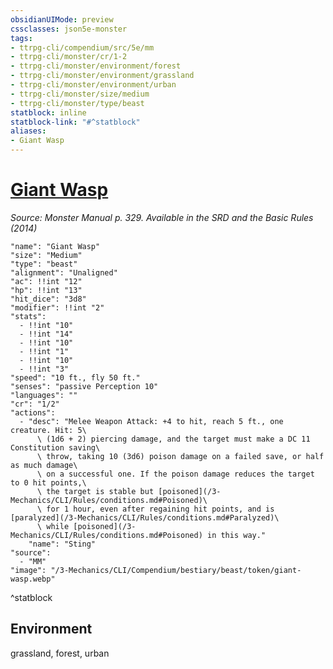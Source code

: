 ```yaml
---
obsidianUIMode: preview
cssclasses: json5e-monster
tags:
- ttrpg-cli/compendium/src/5e/mm
- ttrpg-cli/monster/cr/1-2
- ttrpg-cli/monster/environment/forest
- ttrpg-cli/monster/environment/grassland
- ttrpg-cli/monster/environment/urban
- ttrpg-cli/monster/size/medium
- ttrpg-cli/monster/type/beast
statblock: inline
statblock-link: "#^statblock"
aliases:
- Giant Wasp
---
```

# [Giant Wasp](3-Mechanics\CLI\Compendium\bestiary\beast/giant-wasp.md)
*Source: Monster Manual p. 329. Available in the <span title='Systems Reference Document (5.1)'>SRD</span> and the Basic Rules (2014)*  

```statblock
"name": "Giant Wasp"
"size": "Medium"
"type": "beast"
"alignment": "Unaligned"
"ac": !!int "12"
"hp": !!int "13"
"hit_dice": "3d8"
"modifier": !!int "2"
"stats":
  - !!int "10"
  - !!int "14"
  - !!int "10"
  - !!int "1"
  - !!int "10"
  - !!int "3"
"speed": "10 ft., fly 50 ft."
"senses": "passive Perception 10"
"languages": ""
"cr": "1/2"
"actions":
  - "desc": "Melee Weapon Attack: +4 to hit, reach 5 ft., one creature. Hit: 5\
      \ (1d6 + 2) piercing damage, and the target must make a DC 11 Constitution saving\
      \ throw, taking 10 (3d6) poison damage on a failed save, or half as much damage\
      \ on a successful one. If the poison damage reduces the target to 0 hit points,\
      \ the target is stable but [poisoned](/3-Mechanics/CLI/Rules/conditions.md#Poisoned)\
      \ for 1 hour, even after regaining hit points, and is [paralyzed](/3-Mechanics/CLI/Rules/conditions.md#Paralyzed)\
      \ while [poisoned](/3-Mechanics/CLI/Rules/conditions.md#Poisoned) in this way."
    "name": "Sting"
"source":
  - "MM"
"image": "/3-Mechanics/CLI/Compendium/bestiary/beast/token/giant-wasp.webp"
```
^statblock

## Environment

grassland, forest, urban